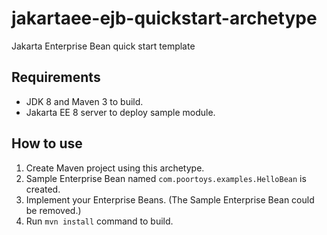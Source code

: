 # jakartaee-ejb-quickstart-archetype
Jakarta Enterprise Bean quick start template

## Requirements

* JDK 8 and Maven 3 to build.
* Jakarta EE 8 server to deploy sample module.

## How to use

1. Create Maven project using this archetype.
2. Sample Enterprise Bean named `com.poortoys.examples.HelloBean` is created.
3. Implement your Enterprise Beans. (The Sample Enterprise Bean could be removed.)
4. Run `mvn install` command to build.

